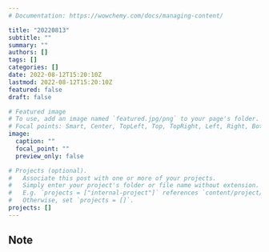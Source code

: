 ```yaml
---
# Documentation: https://wowchemy.com/docs/managing-content/

title: "20220813"
subtitle: ""
summary: ""
authors: []
tags: []
categories: []
date: 2022-08-12T15:20:10Z
lastmod: 2022-08-12T15:20:10Z
featured: false
draft: false

# Featured image
# To use, add an image named `featured.jpg/png` to your page's folder.
# Focal points: Smart, Center, TopLeft, Top, TopRight, Left, Right, BottomLeft, Bottom, BottomRight.
image:
  caption: ""
  focal_point: ""
  preview_only: false

# Projects (optional).
#   Associate this post with one or more of your projects.
#   Simply enter your project's folder or file name without extension.
#   E.g. `projects = ["internal-project"]` references `content/project/deep-learning/index.md`.
#   Otherwise, set `projects = []`.
projects: []
---
```


## Note

